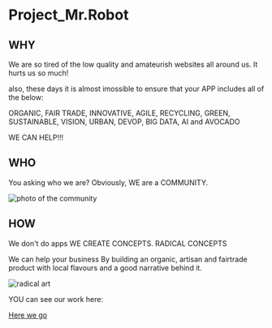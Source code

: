 # Project_Mr.Robot

## WHY
We are so tired of the low quality and amateurish websites all around us. 
It hurts us so much!

also, these days it is almost imossible to ensure that your APP includes all of the below:

ORGANIC, FAIR TRADE, INNOVATIVE, AGILE, RECYCLING, GREEN, SUSTAINABLE, VISION, URBAN, DEVOP, BIG DATA, AI and AVOCADO 

WE CAN HELP!!!

## WHO

You asking who we are? Obviously, WE are a COMMUNITY. 


![photo of the community](http://standrewscobourg.org/wp-content/uploads/2017/07/community.jpg)


## HOW
We don't do apps WE CREATE CONCEPTS. <span style= "red"> RADICAL CONCEPTS </span>

We can help your business By building an organic, artisan and fairtrade product with local flavours and a good narrative behind it.


![radical art](http://www.alanwongs.com/sites/default/files/carrot-egg-coffee1.jpg)


YOU can see our work here: 

[Here we go](https://facn3.github.io/project_mrrobot/)

              
